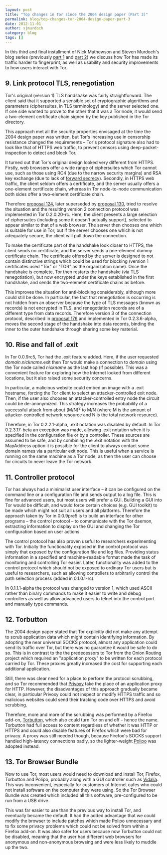 ```yaml
---
layout: post
title: "Top changes in Tor since the 2004 design paper (Part 3)"
permalink: blog/top-changes-tor-2004-design-paper-part-3
date: 2012-11-01
author: sjmurdoch
category: blog
tags: []
---
```


In this third and final installment of Nick Mathewson and Steven Murdoch's blog series (previously [part 1](https://blog.torproject.org/blog/top-changes-tor-2004-design-paper-part-1) and [part 2](https://blog.torproject.org/blog/top-changes-tor-2004-design-paper-part-2)) we discuss how Tor has made its traffic harder to fingerprint, as well as usability and security improvements to how users interact with Tor.

## 9. Link protocol TLS, renegotiation

Tor's original (version 1) TLS handshake was fairly straightforward. The client said that it supported a sensible set of cryptographic algorithms and parameters (ciphersuites, in TLS terminology) and the server selected one. If one side wanted to prove to the other that it was a Tor node, it would send a two-element certificate chain signed by the key published in the Tor directory.

This approach met all the security properties envisaged at the time the 2004 design paper was written, but Tor's increasing use in censorship resistance changed the requirements – Tor's protocol signature also had to look like that of HTTPS web traffic, to prevent censors using deep-packet-inspection to detect and block Tor.

It turned out that Tor's original design looked very different from HTTPS. Firstly, web browsers offer a wide range of ciphersuites which Tor cannot use, such as those using RC4 (due to the narrow security margins) and RSA key exchange (due to lack of [forward secrecy](https://en.wikipedia.org/wiki/Perfect_forward_secrecy)). Secondly, in HTTPS web traffic, the client seldom offers a certificate, and the server usually offers a one-element certificate chain, whereas in Tor node-to-node communication both sides offer a two-element certificate chain.

Therefore [proposal 124](https://gitweb.torproject.org/torspec.git/blob/HEAD:/proposals/124-tls-certificates.txt), later superseded by [proposal 130](https://gitweb.torproject.org/torspec.git/blob/HEAD:/proposals/130-v2-conn-protocol.txt), tried to resolve the situation and the resulting version 2 connection protocol was implemented in Tor 0.2.0.20-rc. Here, the client presents a large selection of ciphersuites (including some it doesn't actually support), selected to appear similar to that of a web browser. The server then chooses one which is suitable for use in Tor, but if the server chooses one which is not adequately secure, the client will pull down the connection.

To make the certificate part of the handshake look closer to HTTPS, the client sends no certificate, and the server sends a one-element dummy certificate chain. The certificate offered by the server is designed to not contain distinctive strings which could be used for blocking (version 1 certificates used "Tor" or "TOR" as the organization name). Once the handshake is complete, Tor then restarts the handshake (via TLS renegotiation), but now encrypted under the keys established in the first handshake, and sends the two-element certificate chains as before.

This improves the situation for anti-blocking considerably, although more could still be done. In particular, the fact that renegotiation is occurring is not hidden from an observer because the type of TLS messages (known as records) is not encrypted in TLS, and renegotiation records are of a different type from data records. Therefore version 3 of the connection protocol, described in [proposal 176](https://gitweb.torproject.org/torspec.git/blob/HEAD:/proposals/176-revising-handshake.txt) and implemented in Tor 0.2.3.6-alpha, moves the second stage of the handshake into data records, binding the inner to the outer handshake through sharing some key material.

## 10. Rise and fall of .exit

In Tor 0.0.9rc5, Tor had the .exit feature added. Here, if the user requested _domain_._nickname_.exit then Tor would make a connection to _domain_ using the Tor node called _nickname_ as the last hop (if possible). This was a convenient feature for exploring how the Internet looked from different locations, but it also raised some security concerns.

In particular, a malicious website could embed an image with a .exit hostname, forcing the Tor client to select an attacker-controlled exit node. Then, if the user also chooses an attacker-controlled entry node the circuit could be de-anonymized. This strategy increases the probability of a successful attack from about (M/N)<sup>2</sup> to M/N (where M is the amount of attacker-controlled network resource and N is the total network resource).

Therefore, in Tor 0.2.2.1-alpha, .exit notation was disabled by default. In Tor 0.2.3.17-beta an exception was made, allowing .exit notation when it is specified in the configuration file or by a controller. These sources are assumed to be safe, and by combining the .exit notation with the MapAddress option it is possible for the client to always contact some domain names via a particular exit node. This is useful when a service is running on the same machine as a Tor node, as then the user can choose for circuits to never leave the Tor network.

## 11. Controller protocol

Tor has always had a minimalist user interface – it can be configured on the command line or a configuration file and sends output to a log file. This is fine for advanced users, but most users will prefer a GUI. Building a GUI into Tor would be difficult, and would force certain choices (e.g. GUI toolkit) to be made which might not suit all users and all platforms. Therefore the approach taken by Tor in 0.0.9pre5 is to build an interface for other programs – the control protocol – to communicate with the Tor daemon, extracting information to display on the GUI and changing the Tor configuration based on user actions.

The control protocol has also proven useful to researchers experimenting with Tor. Initially the functionality exposed in the control protocol was simply that exposed by the configuration file and log files. Providing status information in a specified and machine-readable format made the task of monitoring and controlling Tor easier. Later, functionality was added to the control protocol which should not be exposed to ordinary Tor users but is useful to researchers, such as allowing controllers to arbitrarily control the path selection process (added in 0.1.0.1-rc).

In 0.1.1.1-alpha the protocol was changed to version 1, which used ASCII rather than binary commands to make it easier to write and debug controllers as well as allow advanced users to telnet into the control port and manually type commands.

## 12. Torbutton

The 2004 design paper stated that Tor explicitly did not make any attempt to scrub application data which might contain identifying information. By adopting the near universal SOCKS protocol, almost any application could send its traffic over Tor, but there was no guarantee it would be safe to do so. This is in contrast to the the predecessors to Tor from the Onion Routing project which required an "application proxy" to be written for each protocol carried by Tor. These proxies greatly increased the cost for supporting each additional application.

Still, there was clear need for a place to perform the protocol scrubbing, and so Tor recommended that [Privoxy](http://www.privoxy.org/) take the place of an application proxy for HTTP. However, the disadvantages of this approach gradually became clear, in particular Privoxy could not inspect or modify HTTPS traffic and so malicious websites could send their tracking code over HTTPS and avoid scrubbing.

Therefore, more and more of the scrubbing was performed by a Firefox add-on, [Torbutton](https://www.torproject.org/torbutton/), which also could turn Tor on and off – hence the name. Torbutton had full access to content regardless of whether it was HTTP or HTTPS and could also disable features of Firefox which were bad for privacy. A proxy was still needed though, because Firefox's SOCKS support handled high-latency connections badly, so the lighter-weight [Polipo](http://www.pps.univ-paris-diderot.fr/~jch/software/polipo/) was adopted instead.

## 13. Tor Browser Bundle

Now to use Tor, most users would need to download and install Tor, Firefox, Torbutton and Polipo, probably along with a GUI controller such as [Vidalia](https://www.torproject.org/projects/vidalia.html.en). This was inconvenient, especially for customers of Internet cafes who could not install software on the computer they were using. So the Tor Browser Bundle was created which included all this software, pre-configured to be run from a USB drive.

This was far easier to use than the previous way to install Tor, and eventually became the default. It had the added advantage that we could modify the browser to include patches which made Polipo unnecessary and to fix some privacy problems which could not be solved from within a Firefox add-on. It was also safer for users because now Torbutton could not be disabled, meaning that the user had different web browsers for anonymous and non-anonymous browsing and were less likely to muddle up the two.

